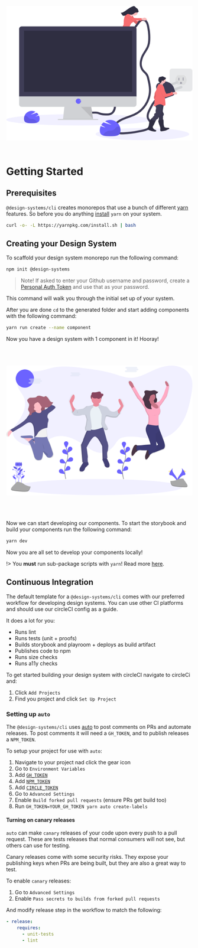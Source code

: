<div style="margin: 4rem 0;text-align: center;">
  <img src="./start.svg" alt="Designing a system" />
</div>

# Getting Started

## Prerequisites

`@design-systems/cli` creates monorepos that use a bunch of different
[yarn](https://yarnpkg.com/en/) features. So before you do anything [install](https://yarnpkg.com/en/docs/install#mac-stable)
`yarn` on your system.

```sh
curl -o- -L https://yarnpkg.com/install.sh | bash
```

## Creating your Design System

To scaffold your design system monorepo run the following command:

```sh
npm init @design-systems
```

> Note! If asked to enter your Github username and password, create a [Personal Auth Token](https://help.github.com/en/articles/creating-a-personal-access-token-for-the-command-line) and use that as your password.

This command will walk you through the initial set up of your system.

After you are done `cd` to the generated folder and start adding components with the following command:

```sh
yarn run create --name component
```

Now you have a design system with 1 component in it! Hooray!

<div style="margin: 4rem 0;text-align: center;">
  <img src="./celebration.svg" alt="Designing a system" />
</div>

Now we can start developing our components. To start the storybook and build your components run the following command:

```sh
yarn dev
```

Now you are all set to develop your components locally!

!> You **must** run sub-package scripts with `yarn`! Read more [here](/faq?id=why-arent-my-scripts-running).

## Continuous Integration

The default template for a `@design-systems/cli` comes with our preferred workflow for developing design systems.
You can use other CI platforms and should use our circleCI config as a guide.

It does a lot for you:

- Runs lint
- Runs tests (unit + proofs)
- Builds storybook and playroom + deploys as build artifact
- Publishes code to npm
- Runs size checks
- Runs a11y checks

To get started building your design system with circleCI navigate to circleCi and:

1. Click `Add Projects`
2. Find you project and click `Set Up Project`

### Setting up `auto`

The `@design-systems/cli` uses [auto](https://github.com/intuit/auto) to post comments on PRs and automate releases.
To post comments it will need a `GH_TOKEN`, and to publish releases a `NPM_TOKEN`.

To setup your project for use with `auto`:

1. Navigate to your project nad click the gear icon
2. Go to `Environment Variables`
3. Add [`GH_TOKEN`](https://help.github.com/en/github/authenticating-to-github/creating-a-personal-access-token-for-the-command-line)
4. Add [`NPM_TOKEN`](https://docs.npmjs.com/creating-and-viewing-authentication-tokens)
5. Add [`CIRCLE_TOKEN`](https://circleci.com/docs/2.0/managing-api-tokens/#creating-a-project-api-token)
6. Go to `Advanced Settings`
7. Enable `Build forked pull requests` (ensure PRs get build too)
8. Run `GH_TOKEN=YOUR_GH_TOKEN yarn auto create-labels`

#### Turning on canary releases

`auto` can make `canary` releases of your code upon every push to a pull request.
These are tests releases that normal consumers will not see, but others can use for testing.

Canary releases come with some security risks.
They expose your publishing keys when PRs are being built, but they are also a great way to test.

To enable `canary` releases:

1. Go to `Advanced Settings`
2. Enable `Pass secrets to builds from forked pull requests`

And modify release step in the workflow to match the following:

```yml
- release:
    requires:
      - unit-tests
      - lint
```
